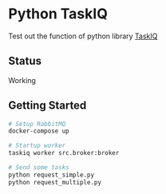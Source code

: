 # Python TaskIQ

Test out the function of python library [TaskIQ](https://github.com/taskiq-python/taskiq)

## Status

Working

## Getting Started

```bash
# Setup RabbitMQ
docker-compose up

# Startup worker
taskiq worker src.broker:broker

# Send some tasks
python request_simple.py
python request_multiple.py
```

